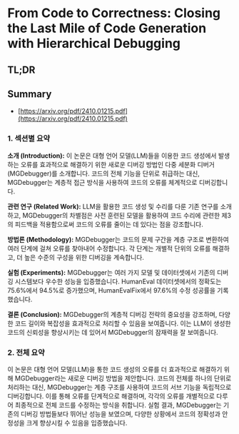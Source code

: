 # From Code to Correctness: Closing the Last Mile of Code Generation with Hierarchical Debugging
## TL;DR
## Summary
- [https://arxiv.org/pdf/2410.01215.pdf](https://arxiv.org/pdf/2410.01215.pdf)

### 1. 섹션별 요약

**소개 (Introduction):**
이 논문은 대형 언어 모델(LLM)들을 이용한 코드 생성에서 발생하는 오류를 효과적으로 해결하기 위한 새로운 디버깅 방법인 다중 세분화 디버거(MGDebugger)를 소개합니다. 코드의 전체 기능을 단위로 취급하는 대신, MGDebugger는 계층적 접근 방식을 사용하여 코드의 오류를 체계적으로 디버깅합니다.

**관련 연구 (Related Work):**
LLM을 활용한 코드 생성 및 수리를 다룬 기존 연구를 소개하고, MGDebugger의 차별점은 사전 훈련된 모델을 활용하여 코드 수리에 관련한 제3의 피드백을 적용함으로써 코드의 오류를 줄이는 데 있다는 점을 강조합니다.

**방법론 (Methodology):**
MGDebugger는 코드의 문제 구간을 계층 구조로 변환하여 여러 단계에 걸쳐 오류를 찾아내어 수정합니다. 각 단계는 개별적 단위의 오류를 해결하고, 더 높은 수준의 구성을 위한 디버깅을 계속합니다.

**실험 (Experiments):**
MGDebugger는 여러 가지 모델 및 데이터셋에서 기존의 디버깅 시스템보다 우수한 성능을 입증했습니다. HumanEval 데이터셋에서의 정확도는 75.6%에서 94.5%로 증가했으며, HumanEvalFix에서 97.6%의 수정 성공률을 기록했습니다.

**결론 (Conclusion):**
MGDebugger의 계층적 디버깅 전략의 중요성을 강조하며, 다양한 코드 길이와 복잡성을 효과적으로 처리할 수 있음을 보여줍니다. 이는 LLM이 생성한 코드의 신뢰성을 향상시키는 데 있어서 MGDebugger의 잠재력을 잘 보여줍니다.

### 2. 전체 요약

이 논문은 대형 언어 모델(LLM)을 통한 코드 생성의 오류를 더 효과적으로 해결하기 위해 MGDebugger라는 새로운 디버깅 방법을 제안합니다. 코드의 전체를 하나의 단위로 처리하는 대신, MGDebugger는 계층 구조를 사용하여 코드의 서브 기능을 독립적으로 디버깅합니다. 이를 통해 오류를 단계적으로 해결하며, 각각의 오류를 개별적으로 다루어 최종적으로 전체 코드를 수정하는 방식을 취합니다. 실험 결과, MGDebugger는 기존의 디버깅 방법들보다 뛰어난 성능을 보였으며, 다양한 상황에서 코드의 정확성과 안정성을 크게 향상시킬 수 있음을 입증했습니다.